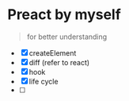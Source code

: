 # Preact by myself
> for better understanding 

- [x] createElement
- [x] diff (refer to react)
- [x] hook
- [x] life cycle
- [ ] 